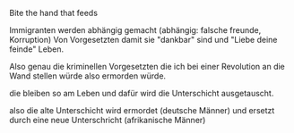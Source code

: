 Bite the hand that feeds

Immigranten werden abhängig gemacht
(abhängig: falsche freunde, Korruption)
Von Vorgesetzten
damit sie "dankbar" sind
und "Liebe deine feinde" Leben.

Also genau
die kriminellen Vorgesetzten
die ich bei einer Revolution
an die Wand stellen würde
also ermorden würde.

die bleiben so am Leben
und dafür wird die Unterschicht
ausgetauscht.

also die alte Unterschicht
wird ermordet
(deutsche Männer)
und ersetzt durch
eine neue Unterschricht
(afrikanische Männer)
